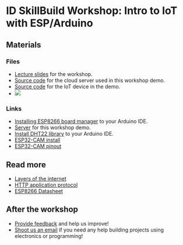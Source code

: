# ID SkillBuild Workshop: Intro to IoT with ESP/Arduino
## Materials
### Files
- [Lecture slides](/slides/beamer.pdf) for the workshop.
- [Source code](/server/) for the cloud server used in this workshop demo.
- [Source code](/node/) for the IoT device in the demo.
- ![](https://i0.wp.com/randomnerdtutorials.com/wp-content/uploads/2019/05/ESP8266-NodeMCU-kit-12-E-pinout-gpio-pin.png?quality=100&strip=all&ssl=1)
### Links
- [Installing ESP8266 board manager](https://github.com/esp8266/Arduino?tab=readme-ov-file#installing-with-boards-manager) to your Arduino IDE.
- [Server](https://idsb-iot.onrender.com) for this workshop demo. 
- [Install DHT22 library](https://learn.adafruit.com/dht/using-a-dhtxx-sensor-with-arduino) to your Arduino IDE.
- [ESP32-CAM install](https://randomnerdtutorials.com/upload-code-esp32-cam-mb-usb/)
- [ESP32-CAM pinout](https://randomnerdtutorials.com/esp32-cam-video-streaming-face-recognition-arduino-ide/)
## Read more
- [Layers of the internet](https://ilabxp.com/2019/08/03/the-5-layers-of-the-internet/)
- [HTTP application protocol](https://developer.mozilla.org/en-US/docs/Web/HTTP/Basics_of_HTTP)
- [ESP8266 Datasheet](https://www.espressif.com/sites/default/files/documentation/0a-esp8266ex_datasheet_en.pdf)
## After the workshop
- [Provide feedback](https://docs.google.com/forms/d/e/1FAIpQLSfZgqeqVO3hr7CEjCXs-XWHNWC7XNA_-pLv5wzQ1dhhWaGafQ/viewform?usp=sf_link) and help us improve!
- [Shoot us an email](mailto:pcheng01@risd.edu) if you need any help building projects using electronics or programming!